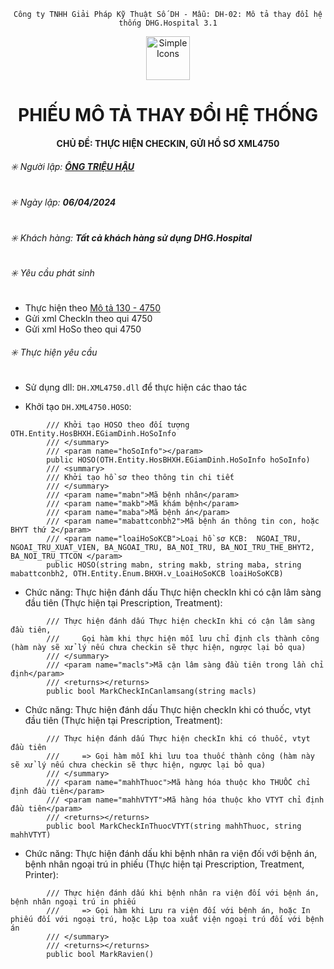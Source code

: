 <div align="center">

`Công ty TNHH Giải Pháp Kỹ Thuật Số DH - Mẫu: DH-02: Mô tả thay đổi hệ thống DHG.Hospital 3.1`

</div>

<div align="center">
  <img src="https://raw.githubusercontent.com/dh-hos/dhg.hospitalprinter/main/Deploy_Tools/Logo.ico" alt="Simple Icons" width=70>
  <h1>PHIẾU MÔ TẢ THAY ĐỔI HỆ THỐNG</h1>  
</div>
<div align="center">

#### CHỦ ĐỀ: THỰC HIỆN CHECKIN, GỬI HỒ SƠ XML4750

</div>

###### :eight_spoked_asterisk: Người lập: [**ÔNG TRIỆU HẬU**](https://github.com/ongtrieuhau)

###### :eight_spoked_asterisk: Ngày lập: **06/04/2024**

###### :eight_spoked_asterisk: Khách hàng: **Tất cả khách hàng sử dụng DHG.Hospital**

###### :eight_spoked_asterisk: Yêu cầu phát sinh

- Thực hiện theo [Mô tả 130 - 4750](https://github.com/dh-hos/Mo-ta-he-thong/tree/main/XML130)
- Gửi xml CheckIn theo qui 4750
- Gửi xml HoSo theo qui 4750

###### :eight_spoked_asterisk: Thực hiện yêu cầu

- Sử dụng dll: `DH.XML4750.dll` để thực hiện các thao tác

- Khởi tạo `DH.XML4750.HOSO`:

```     /// <summary>
        /// Khởi tạo HOSO theo đối tượng OTH.Entity.HosBHXH.EGiamDinh.HoSoInfo
        /// </summary>
        /// <param name="hoSoInfo"></param>
        public HOSO(OTH.Entity.HosBHXH.EGiamDinh.HoSoInfo hoSoInfo)
        /// <summary>
        /// Khởi tạo hồ sơ theo thông tin chi tiết
        /// </summary>
        /// <param name="mabn">Mã bệnh nhân</param>
        /// <param name="makb">Mã khám bệnh</param>
        /// <param name="maba">Mã bệnh án</param>
        /// <param name="mabattconbh2">Mã bệnh án thông tin con, hoặc BHYT thứ 2</param>
        /// <param name="loaiHoSoKCB">Loại hồ sơ KCB:  NGOAI_TRU, NGOAI_TRU_XUAT_VIEN, BA_NGOAI_TRU, BA_NOI_TRU, BA_NOI_TRU_THE_BHYT2, BA_NOI_TRU_TTCON </param>
        public HOSO(string mabn, string makb, string maba, string mabattconbh2, OTH.Entity.Enum.BHXH.v_LoaiHoSoKCB loaiHoSoKCB) 
```

- Chức năng: Thực hiện đánh dấu Thực hiện checkIn khi có cận lâm sàng đầu tiên (Thực hiện tại Prescription, Treatment):

```     /// <summary>
        /// Thực hiện đánh dấu Thực hiện checkIn khi có cận lâm sàng đầu tiên,
        ///     Gọi hàm khi thực hiện mỗi lưu chỉ định cls thành công (hàm này sẽ xử lý nếu chưa checkin sẽ thực hiện, ngược lại bỏ qua)
        /// </summary>
        /// <param name="macls">Mã cận lâm sàng đầu tiên trong lần chỉ định</param>
        /// <returns></returns>
        public bool MarkCheckInCanlamsang(string macls)
```

- Chức năng: Thực hiện đánh dấu Thực hiện checkIn khi có thuốc, vtyt đầu tiên (Thực hiện tại Prescription, Treatment):

```     /// <summary>
        /// Thực hiện đánh dấu Thực hiện checkIn khi có thuốc, vtyt đầu tiên
        ///     => Gọi hàm mỗi khi lưu toa thuốc thành công (hàm này sẽ xử lý nếu chưa checkin sẽ thực hiện, ngược lại bỏ qua)
        /// </summary>
        /// <param name="mahhThuoc">Mã hàng hóa thuộc kho THUỐC chỉ định đầu tiên</param>
        /// <param name="mahhVTYT">Mã hàng hóa thuộc kho VTYT chỉ định đầu tiên</param>
        /// <returns></returns>
        public bool MarkCheckInThuocVTYT(string mahhThuoc, string mahhVTYT)
```

- Chức năng: Thực hiện đánh dấu khi bệnh nhân ra viện đối với bệnh án, bệnh nhân ngoại trú in phiếu (Thực hiện tại Prescription, Treatment, Printer):

```     /// <summary>
        /// Thực hiện đánh dấu khi bệnh nhân ra viện đối với bệnh án, bệnh nhân ngoại trú in phiếu
        ///     => Gọi hàm khi Lưu ra viện đối với bệnh án, hoặc In phiếu đối với ngoại trú, hoặc Lập toa xuất viện ngoại trú đối với bệnh án
        /// </summary>
        /// <returns></returns>
        public bool MarkRavien()
```